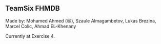 ## TeamSix FHMDB
Made by: Mohamed Ahmed (😢), Szaule Almagambetov, Lukas Brezina, Marcel Colic, Ahmad EL-Khenany

Currently at Exercise 4.
